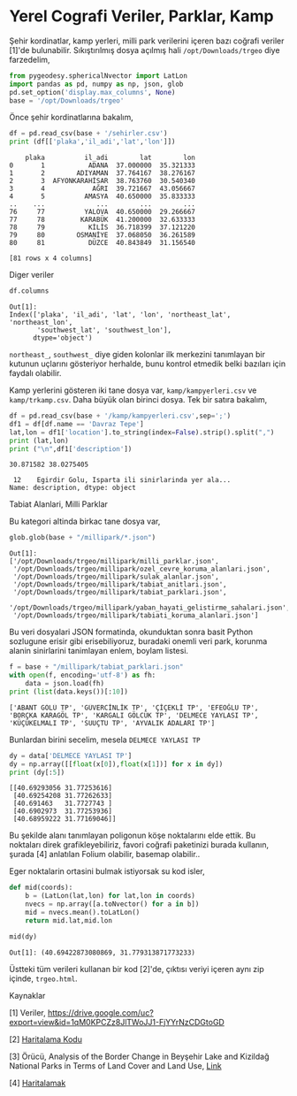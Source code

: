 # Yerel Cografi Veriler, Parklar, Kamp

Şehir kordinatlar, kamp yerleri, milli park verilerini içeren bazı
coğrafi veriler [1]'de bulunabilir. Sıkıştırılmış dosya açılmış hali
`/opt/Downloads/trgeo` diye farzedelim,

```python
from pygeodesy.sphericalNvector import LatLon
import pandas as pd, numpy as np, json, glob
pd.set_option('display.max_columns', None)
base = '/opt/Downloads/trgeo'
```

Önce şehir kordinatlarına bakalım,

```python
df = pd.read_csv(base + '/sehirler.csv')
print (df[['plaka','il_adi','lat','lon']])
```

```text
    plaka          il_adi        lat        lon
0       1           ADANA  37.000000  35.321333
1       2        ADIYAMAN  37.764167  38.276167
2       3  AFYONKARAHİSAR  38.763760  30.540340
3       4            AĞRI  39.721667  43.056667
4       5          AMASYA  40.650000  35.833333
..    ...             ...        ...        ...
76     77          YALOVA  40.650000  29.266667
77     78         KARABÜK  41.200000  32.633333
78     79           KİLİS  36.718399  37.121220
79     80        OSMANİYE  37.068050  36.261589
80     81           DÜZCE  40.843849  31.156540

[81 rows x 4 columns]
```

Diger veriler

```python
df.columns
```

```text
Out[1]: 
Index(['plaka', 'il_adi', 'lat', 'lon', 'northeast_lat', 'northeast_lon',
       'southwest_lat', 'southwest_lon'],
      dtype='object')
```

`northeast_`, `southwest_` diye giden kolonlar ilk merkezini tanımlayan
bir kutunun uçlarını gösteriyor herhalde, bunu kontrol etmedik belki bazıları
için faydalı olabilir.

Kamp yerlerini gösteren iki tane dosya var, `kamp/kampyerleri.csv` ve
`kamp/trkamp.csv`. Daha büyük olan birinci dosya. Tek bir satıra
bakalım,


```python
df = pd.read_csv(base + '/kamp/kampyerleri.csv',sep=';')
df1 = df[df.name == 'Davraz Tepe']
lat,lon = df1['location'].to_string(index=False).strip().split(",")
print (lat,lon)
print ("\n",df1['description'])
```

```text
30.871582 38.0275405

 12    Egirdir Golu, Isparta ili sinirlarinda yer ala...
Name: description, dtype: object
```

Tabiat Alanlari, Milli Parklar

Bu kategori altinda birkac tane dosya var, 

```python
glob.glob(base + "/millipark/*.json")
```

```text
Out[1]: 
['/opt/Downloads/trgeo/millipark/milli_parklar.json',
 '/opt/Downloads/trgeo/millipark/ozel_cevre_koruma_alanlari.json',
 '/opt/Downloads/trgeo/millipark/sulak_alanlar.json',
 '/opt/Downloads/trgeo/millipark/tabiat_anitlari.json',
 '/opt/Downloads/trgeo/millipark/tabiat_parklari.json',
 '/opt/Downloads/trgeo/millipark/yaban_hayati_gelistirme_sahalari.json',
 '/opt/Downloads/trgeo/millipark/tabiati_koruma_alanlari.json']
```

Bu veri dosyalari JSON formatinda, okunduktan sonra basit Python sozlugune
erisir gibi erisebiliyoruz, buradaki onemli veri park, korunma alanin
sinirlarini tanimlayan enlem, boylam listesi. 

```python
f = base + "/millipark/tabiat_parklari.json"
with open(f, encoding='utf-8') as fh:
    data = json.load(fh)
print (list(data.keys())[:10])
```

```text
['ABANT GÖLÜ TP', 'GÜVERCİNLİK TP', 'ÇİÇEKLİ TP', 'EFEOĞLU TP', 'BORÇKA KARAGÖL TP', 'KARGALI GÖLCÜK TP', 'DELMECE YAYLASI TP', 'KÜÇÜKELMALI TP', 'SUUÇTU TP', 'AYVALIK ADALARI TP']
```

Bunlardan birini secelim, mesela `DELMECE YAYLASI TP`

```python
dy = data['DELMECE YAYLASI TP']
dy = np.array([[float(x[0]),float(x[1])] for x in dy])
print (dy[:5])
```

```text
[[40.69293056 31.77253616]
 [40.69254208 31.77262633]
 [40.691463   31.7727743 ]
 [40.6902973  31.77253936]
 [40.68959222 31.77169046]]
```

Bu şekilde alanı tanımlayan poligonun köşe noktalarını elde ettik. Bu noktaları
direk grafikleyebiliriz, favori coğrafi paketinizi burada kullanın, şurada [4]
anlatılan Folium olabilir, basemap olabilir..

Eger noktalarin ortasini bulmak istiyorsak su kod isler,

```python
def mid(coords):
    b = (LatLon(lat,lon) for lat,lon in coords)
    nvecs = np.array([a.toNvector() for a in b])
    mid = nvecs.mean().toLatLon()
    return mid.lat,mid.lon

mid(dy)
```

```text
Out[1]: (40.69422873080869, 31.779313871773233)
```

Üstteki tüm verileri kullanan bir kod [2]'de, çıktısı veriyi içeren
aynı zip içinde, `trgeo.html`.

Kaynaklar

[1] Veriler, https://drive.google.com/uc?export=view&id=1qM0KPCZz8JlTWoJJ1-FjYYrNzCDGtoGD

[2] [Haritalama Kodu](trgeo.py)

[3] Örücü, Analysis of the Border Change in Beyşehir Lake and Kizildağ
    National Parks in Terms of Land Cover and Land Use,
    [Link](https://dergipark.org.tr/tr/download/article-file/939738)

[4] [Haritalamak](../../2020/02/haritalamak.html)

